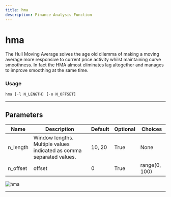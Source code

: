 ```yaml
---
title: hma
description: Finance Analysis Function
---
```


# hma

The Hull Moving Average solves the age old dilemma of making a moving average more responsive to current price activity whilst maintaining curve smoothness. In fact the HMA almost eliminates lag altogether and manages to improve smoothing at the same time.

### Usage

```python
hma [-l N_LENGTH] [-o N_OFFSET]
```

---

## Parameters

| Name | Description | Default | Optional | Choices |
| ---- | ----------- | ------- | -------- | ------- |
| n_length | Window lengths. Multiple values indicated as comma separated values. | 10, 20 | True | None |
| n_offset | offset | 0 | True | range(0, 100) |

![hma](https://user-images.githubusercontent.com/46355364/154310988-2e97c166-a3b9-49ae-abcd-2c1b37309072.png)

---
